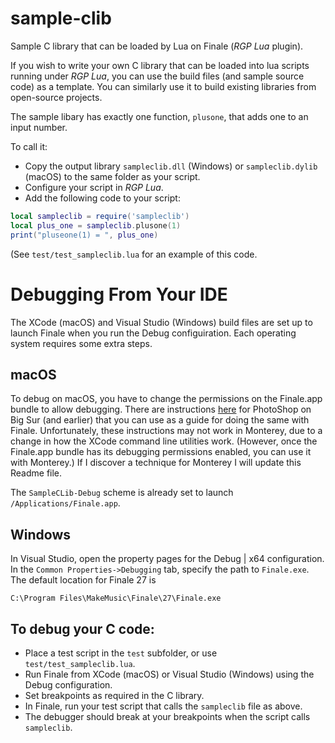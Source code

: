# sample-clib
Sample C library that can be loaded by Lua on Finale (_RGP Lua_ plugin).

If you wish to write your own C library that can be loaded into lua scripts running under _RGP Lua_, you can use the build files (and sample source code) as a template. You can similarly use it to build existing libraries from open-source projects.

The sample libary has exactly one function, `plusone`, that adds one to an input number.

To call it:

- Copy the output library `sampleclib.dll` (Windows) or `sampleclib.dylib` (macOS) to the same folder as your script.
- Configure your script in _RGP Lua_.
- Add the following code to your script:

```lua
local sampleclib = require('sampleclib')
local plus_one = sampleclib.plusone(1)
print("pluseone(1) = ", plus_one)
```

(See `test/test_sampleclib.lua` for an example of this code.

# Debugging From Your IDE

The XCode (macOS) and Visual Studio (Windows) build files are set up to launch Finale when you run the Debug configuiration. Each operating system requires some extra steps.

## macOS

To debug on macOS, you have to change the permissions on the Finale.app bundle to allow debugging. There are instructions [here](https://helpx.adobe.com/photoshop/kb/debug-plugins-in-photoshop-bigsur.html) for PhotoShop on Big Sur (and earlier) that you can use as a guide for doing the same with Finale. Unfortunately, these instructions may not work in Monterey, due to a change in how the XCode command line utilities work. (However, once the Finale.app bundle has its debugging permissions enabled, you can use it with Monterey.) If I discover a technique for Monterey I will update this Readme file.

The `SampleCLib-Debug` scheme is already set to launch `/Applications/Finale.app`.

## Windows

In Visual Studio, open the property pages for the Debug | x64 configuration. In the `Common Properties->Debugging` tab, specify the path to `Finale.exe`. The default location for Finale 27 is

`C:\Program Files\MakeMusic\Finale\27\Finale.exe`


## To debug your C code:

- Place a test script in the `test` subfolder, or use `test/test_sampleclib.lua`.
- Run Finale from XCode (macOS) or Visual Studio (Windows) using the Debug configuration.
- Set breakpoints as required in the C library.
- In Finale, run your test script that calls the `sampleclib` file as above.
- The debugger should break at your breakpoints when the script calls `sampleclib`.
